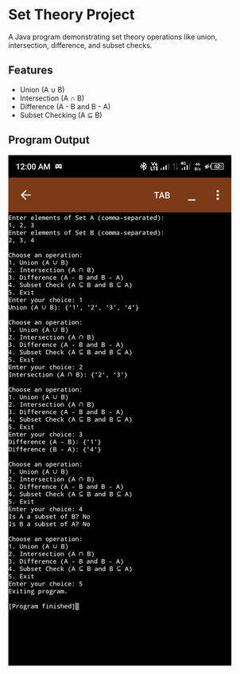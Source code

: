 # Set Theory Project

A Java program demonstrating set theory operations like union, intersection, difference, and subset checks.

## Features
- Union (A ∪ B)
- Intersection (A ∩ B)
- Difference (A - B and B - A)
- Subset Checking (A ⊆ B)

## Program Output
![Screenshot Output](Screenshot_20250110-000018.jpg)
